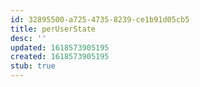```yaml
---
id: 32895500-a725-4735-8239-ce1b91d05cb5
title: perUserState
desc: ''
updated: 1618573905195
created: 1618573905195
stub: true
---
```


